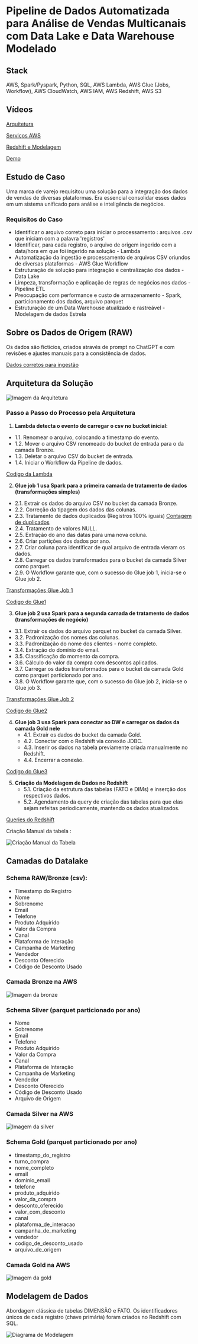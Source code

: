 # Pipeline de Dados Automatizada para Análise de Vendas Multicanais com Data Lake e Data Warehouse Modelado

## Stack
AWS, Spark/Pyspark, Python, SQL, AWS Lambda, AWS Glue (Jobs, Workflow), AWS CloudWatch, AWS IAM, AWS Redshift, AWS S3

## Vídeos

[Arquitetura]()

[Serviços AWS]()

[Redshift e Modelagem]()

[Demo]()

## Estudo de Caso
Uma marca de varejo requisitou uma solução para a integração dos dados de vendas de diversas plataformas. 
Era essencial consolidar esses dados em um sistema unificado para análise e inteligência de negócios.

### Requisitos do Caso
- Identificar o arquivo correto para iniciar o processamento : arquivos .csv que iniciam com a palavra 'registros'
- Identificar, para cada registro, o arquivo de origem ingerido com a data/hora em que foi ingerido na solução - Lambda
- Automatização da ingestão e processamento de arquivos CSV oriundos de diversas plataformas - AWS Glue Workflow
- Estruturação de solução para integração e centralização dos dados - Data Lake
- Limpeza, transformação e aplicação de regras de negócios nos dados - Pipeline ETL
- Preocupação com performance e custo de armazenamento - Spark, particionamento dos dados, arquivo parquet
- Estruturação de um Data Warehouse atualizado e rastreável - Modelagem de dados Estrela

## Sobre os Dados de Origem (RAW)
Os dados são fictícios, criados através de prompt no ChatGPT e com revisões e ajustes manuais para a consistência de dados.

[Dados corretos para ingestão](https://github.com/cinthialet/aws-datalake-datawarehouse/tree/main/dados/arquivos_consumidos_correto)

## Arquitetura da Solução

![Imagem da Arquitetura](https://github.com/cinthialet/aws-datalake-datawarehouse/blob/main/img/datalake-aws-projeto-arquitetura.png)

### Passo a Passo do Processo pela Arquitetura
1. **Lambda detecta o evento de carregar o csv no bucket inicial:**
 - 1.1. Renomear o arquivo, colocando a timestamp do evento.
 - 1.2. Mover o arquivo CSV renomeado do bucket de entrada para o da camada Bronze.
 - 1.3. Deletar o arquivo CSV do bucket de entrada.
 - 1.4. Iniciar o Workflow da Pipeline de dados.

[Codigo da Lambda](https://github.com/cinthialet/aws-datalake-datawarehouse/blob/main/codigos/lambda_datalake.py)

2. **Glue job 1 usa Spark para a primeira camada de tratamento de dados (transformações simples)**
 - 2.1. Extrair os dados do arquivo CSV no bucket da camada Bronze.
 - 2.2. Correção da tipagem dos dados das colunas.
 - 2.3. Tratamento de dados duplicados (Registros 100% iguais) [Contagem de duplicados](https://github.com/cinthialet/aws-datalake-datawarehouse/blob/main/dados/contagem_registros_duplicados.txt)
 - 2.4. Tratamento de valores NULL.
 - 2.5. Extração do ano das datas para uma nova coluna.
 - 2.6. Criar partições dos dados por ano.
 - 2.7. Criar coluna para identificar de qual arquivo de entrada vieram os dados.
 - 2.8. Carregar os dados transformados para o bucket da camada Silver como parquet.
 - 2.9. O Workflow garante que, com o sucesso do Glue job 1, inicia-se o Glue job 2.
   
[Transformações Glue Job 1](https://github.com/cinthialet/aws-datalake-datawarehouse/blob/main/dados/glue-transformacoes/gluejob1_transformacoes.txt)

[Codigo do Glue1](https://github.com/cinthialet/aws-datalake-datawarehouse/blob/main/codigos/glue1.py)

3. **Glue job 2 usa Spark para a segunda camada de tratamento de dados (transformações de negócio)**
 - 3.1. Extrair os dados do arquivo parquet no bucket da camada Silver.
 - 3.2. Padronização dos nomes das colunas.
 - 3.3. Padronização do nome dos clientes - nome completo.
 - 3.4. Extração do domínio do email.
 - 3.5. Classificação do momento da compra.
 - 3.6. Cálculo do valor da compra com descontos aplicados.
 - 3.7. Carregar os dados transformados para o bucket da camada Gold como parquet particionado por ano.
 - 3.8. O Workflow garante que, com o sucesso do Glue job 2, inicia-se o Glue job 3.
   
[Transformações Glue Job 2](https://github.com/cinthialet/aws-datalake-datawarehouse/blob/main/dados/glue-transformacoes/gluejob2_transformacoes.txt)

[Codigo do Glue2](https://github.com/cinthialet/aws-datalake-datawarehouse/blob/main/codigos/glue2.py)

4. **Glue job 3 usa Spark para conectar ao DW e carregar os dados da camada Gold nele**
   - 4.1. Extrair os dados do bucket da camada Gold.
   - 4.2. Conectar com o Redshift via conexão JDBC.
   - 4.3. Inserir os dados na tabela previamente criada manualmente no Redshift.
   - 4.4. Encerrar a conexão.

[Codigo do Glue3](https://github.com/cinthialet/aws-datalake-datawarehouse/blob/main/codigos/glue3.py)

5. **Criação da Modelagem de Dados no Redshift**
   - 5.1. Criação da estrutura das tabelas (FATO e DIMs) e inserção dos respectivos dados.
   - 5.2. Agendamento da query de criação das tabelas para que elas sejam refeitas periodicamente, mantendo os dados atualizados.
     
[Queries do Redshift](https://github.com/cinthialet/aws-datalake-datawarehouse/tree/main/codigos/redshift-queries)

Criação Manual da tabela : 

![Criação Manual da Tabela](https://github.com/cinthialet/aws-datalake-datawarehouse/blob/main/img/redshift-criacao-tabela.png)

## Camadas do Datalake
### Schema RAW/Bronze (csv):
- Timestamp do Registro
- Nome
- Sobrenome
- Email
- Telefone
- Produto Adquirido
- Valor da Compra
- Canal
- Plataforma de Interação
- Campanha de Marketing
- Vendedor
- Desconto Oferecido
- Código de Desconto Usado
### Camada Bronze na AWS

![Imagem da bronze](https://github.com/cinthialet/aws-datalake-datawarehouse/blob/main/img/datalake_bronze.png)

### Schema Silver (parquet particionado por ano)
- Nome
- Sobrenome
- Email
- Telefone
- Produto Adquirido
- Valor da Compra
- Canal
- Plataforma de Interação
- Campanha de Marketing
- Vendedor
- Desconto Oferecido
- Código de Desconto Usado
- Arquivo de Origem
### Camada Silver na AWS

![Imagem da silver](https://github.com/cinthialet/aws-datalake-datawarehouse/blob/main/img/datalake_silver1%20e%202.png)

### Schema Gold (parquet particionado por ano)
- timestamp_do_registro
- turno_compra
- nome_completo
- email
- dominio_email
- telefone
- produto_adquirido
- valor_da_compra
- desconto_oferecido
- valor_com_desconto
- canal
- plataforma_de_interacao
- campanha_de_marketing
- vendedor
- codigo_de_desconto_usado
- arquivo_de_origem
### Camada Gold na AWS

![Imagem da gold](https://github.com/cinthialet/aws-datalake-datawarehouse/blob/main/img/datalake_gold1%202%202.png)

## Modelagem de Dados
Abordagem clássica de tabelas DIMENSÃO e FATO.
Os identificadores únicos de cada registro (chave primária) foram criados no Redshift com SQL.

![Diagrama de Modelagem](https://github.com/cinthialet/aws-datalake-datawarehouse/blob/main/img/diagrama-relacional-de-entidades-.png)
